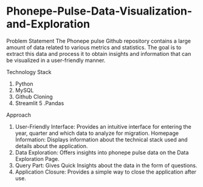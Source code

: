 # Phonepe-Pulse-Data-Visualization-and-Exploration

Problem Statement
The Phonepe pulse Github repository contains a large amount of data related to various metrics and statistics. The goal is to extract this data and process it to obtain insights and information that can be visualized in a user-friendly manner.

Technology Stack
1. Python
2. MySQL
3. Github Cloning
4. Streamlit
5 .Pandas

Approach
1) User-Friendly Interface: Provides an intuitive interface for entering the year, quarter and which data to analyze for migration.
Homepage Information: Displays information about the technical stack used and details about the application.
2) Data Exploration: Offers insights into phonepe pulse data on the Data Exploration Page.
3) Query Part: Gives Quick Insights about the data in the form of questions.
4) Application Closure: Provides a simple way to close the application after use.

